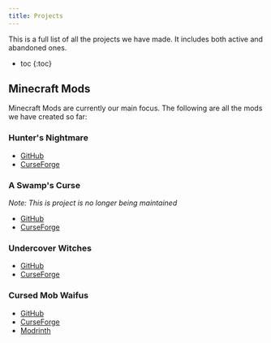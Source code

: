 ```yaml
---
title: Projects
---
```

This is a full list of all the projects we have made. It includes both active and abandoned ones.

* toc
{:toc}

## Minecraft Mods
Minecraft Mods are currently our main focus. The following are all the mods we have created so far:

### Hunter's Nightmare
* [GitHub](https://github.com/TheBlockBox/HuntersNightmare)
* [CurseForge](https://www.curseforge.com/minecraft/mc-mods/hunters-nightmare)

### A Swamp's Curse
*Note: This is project is no longer being maintained*

* [GitHub](https://github.com/TheBlockBox/aswampscurse)
* [CurseForge](https://www.curseforge.com/minecraft/mc-mods/aswampscurse)

### Undercover Witches
* [GitHub](https://github.com/TheBlockBox/UndercoverWitches)
* [CurseForge](https://www.curseforge.com/minecraft/mc-mods/undercoverwitches)

### Cursed Mob Waifus
* [GitHub](https://github.com/TheBlockBox/CMW)
* [CurseForge](https://www.curseforge.com/minecraft/mc-mods/cursedmobwaifus)
* [Modrinth](https://modrinth.com/mod/cursedmobwaifus)